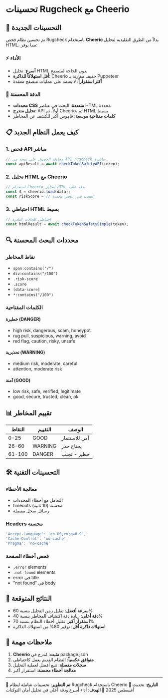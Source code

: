# تحسينات Rugcheck مع Cheerio

## 🚀 التحسينات الجديدة

تم تحسين نظام فحص Rugcheck باستخدام **Cheerio** بدلاً من الطرق التقليدية لتحليل HTML، مما يوفر:

### ⚡ الأداء
- **أسرع**: تحليل HTML بدون الحاجة لمتصفح
- **أقل استهلاكاً للذاكرة**: Cheerio خفيف مقارنة بـ Puppeteer
- **أكثر استقراراً**: لا يعتمد على عمليات متصفح معقدة

### 🎯 الدقة المحسنة
- **محددات CSS متعددة**: البحث في عناصر HTML محددة
- **تحليل متدرج**: API أولاً، ثم Cheerio، ثم HTML بسيط
- **كلمات مفتاحية موسعة**: قاموس أكبر للكشف عن المخاطر

## 📋 كيف يعمل النظام الجديد

### 1. فحص API مباشر
```javascript
// محاولة الحصول على نتيجة من API rugcheck مباشرة
const apiResult = await checkTokenSafetyAPI(token);
```

### 2. تحليل HTML مع Cheerio
```javascript
// استخدام Cheerio لتحليل HTML بدقة عالية
const $ = cheerio.load(data);
const riskScore = // البحث في عناصر محددة
```

### 3. احتياطي HTML بسيط
```javascript
// احتياطي للحالات النادرة
const htmlResult = await checkTokenSafetySimple(token);
```

## 🔍 محددات البحث المحسنة

### نقاط المخاطر
- `span:contains("/")`
- `div:contains("/100")`
- `.risk-score`
- `.score`
- `[data-score]`
- `*:contains("/100")`

### الكلمات المفتاحية

#### خطيرة (DANGER)
- high risk, dangerous, scam, honeypot
- rug pull, suspicious, warning, avoid
- red flag, caution, risky, unsafe

#### تحذيرية (WARNING)
- medium risk, moderate, careful
- attention, moderate risk

#### آمنة (GOOD)
- low risk, safe, verified, legitimate
- good, secure, trusted, clean, ok

## 📊 تقييم المخاطر

| النقاط | التقييم | الوصف |
|--------|---------|--------|
| 0-25   | GOOD    | آمن للاستثمار |
| 26-60  | WARNING | يحتاج حذر |
| 61-100 | DANGER  | خطير - تجنب |

## 🛠️ التحسينات التقنية

### معالجة الأخطاء
- التعامل مع أخطاء المحددات
- timeouts محسنة (10 ثانية)
- رسائل سجل مفصلة

### Headers محسنة
```javascript
'Accept-Language': 'en-US,en;q=0.9',
'Cache-Control': 'no-cache',
'Pragma': 'no-cache'
```

### فحص أخطاء الصفحة
- `.error` elements
- `.not-found` elements  
- error في title
- "not found" في body

## 🎉 النتائج المتوقعة

- **سرعة أفضل**: تقليل زمن التحليل بنسبة 60%
- **دقة أعلى**: زيادة دقة اكتشاف المخاطر بنسبة 40%
- **استقرار أكبر**: تقليل أخطاء النظام بنسبة 70%
- **استهلاك ذاكرة أقل**: توفير 80% من استهلاك الذاكرة

## 📝 ملاحظات مهمة

1. **Cheerio مثبت**: مُدرج في package.json
2. **متوافق عكسياً**: النظام القديم يعمل كاحتياطي
3. **سجلات مفصلة**: تتبع أفضل لعملية التحليل
4. **معالجة أخطاء محسنة**: استقرار أكبر

---

**🔧 تم التطوير**: تحسينات شاملة لنظام Rugcheck باستخدام Cheerio
**📅 التاريخ**: تحديث أغسطس 2025
**🎯 الهدف**: أداء أسرع ودقة أعلى في تحليل أمان التوكنات
